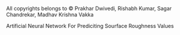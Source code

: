 All copyrights belongs to © Prakhar Dwivedi, Rishabh Kumar, Sagar Chandrekar, Madhav Krishna Vakka

Artificial Neural Network For Prediciting Sourface Roughness Values
